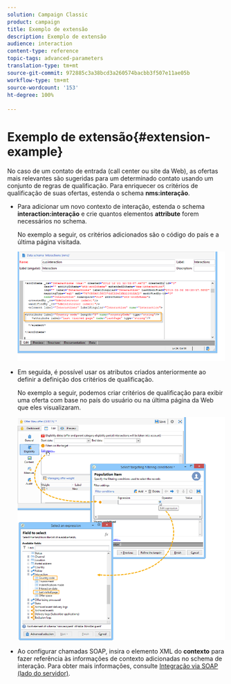 ```yaml
---
solution: Campaign Classic
product: campaign
title: Exemplo de extensão
description: Exemplo de extensão
audience: interaction
content-type: reference
topic-tags: advanced-parameters
translation-type: tm+mt
source-git-commit: 972885c3a38bcd3a260574bacbb3f507e11ae05b
workflow-type: tm+mt
source-wordcount: '153'
ht-degree: 100%

---
```



# Exemplo de extensão{#extension-example}

No caso de um contato de entrada (call center ou site da Web), as ofertas mais relevantes são sugeridas para um determinado contato usando um conjunto de regras de qualificação. Para enriquecer os critérios de qualificação de suas ofertas, estenda o schema **nms:interação**.

* Para adicionar um novo contexto de interação, estenda o schema **interaction:interação** e crie quantos elementos **attribute** forem necessários no schema.

   No exemplo a seguir, os critérios adicionados são o código do país e a última página visitada.

   ![](assets/s_ncs_configuration_offer_schemas.png)

* Em seguida, é possível usar os atributos criados anteriormente ao definir a definição dos critérios de qualificação.

   No exemplo a seguir, podemos criar critérios de qualificação para exibir uma oferta com base no país do usuário ou na última página da Web que eles visualizaram.

   ![](assets/s_ncs_configuration_offer_context.png)

* Ao configurar chamadas SOAP, insira o elemento XML do **contexto** para fazer referência às informações de contexto adicionadas no schema de interação. Para obter mais informações, consulte [Integração via SOAP (lado do servidor)](../../interaction/using/integration-via-soap--server-side-.md).

